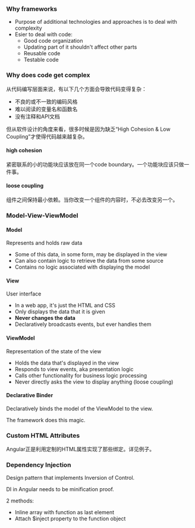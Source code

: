### Why frameworks

- Purpose of additional technologies and approaches is to deal with complexity
- Esier to deal with code:
    - Good code organization
    - Updating part of it shouldn't affect other parts
    - Reusable code
    - Testable code

### Why does code get complex

从代码编写层面来说，有以下几个方面会导致代码变得复杂：

- 不良的或不一致的编码风格
- 难以阅读的变量名和函数名
- 没有注释和API文档

但从软件设计的角度来看，很多时候是因为缺乏“High Cohesion & Low Coupling”才使得代码越来越复杂。

#### high cohesion
紧密联系的小的功能块应该放在同一个code boundary。一个功能块应该只做一件事。

#### loose coupling
组件之间保持最小依赖。当你改变一个组件的内容时，不必去改变另一个。

### Model-View-ViewModel

#### Model
Represents and holds raw data

- Some of this data, in some form, may be displayed in the view
- Can also contain logic to retrieve the data from some source
- Contains no logic associated with displaying the model

#### View
User interface

- In a web app, it's just the HTML and CSS
- Only displays the data that it is given
- **Never changes the data**
- Declaratively broadcasts events, but ever handles them

#### ViewModel
Representation of the state of the view
- Holds the data that's displayed in the view
- Responds to view events, aka presentation logic
- Calls other functionality for business logic processing
- Never directly asks the view to display anything (loose coupling)

#### Declarative Binder
Declaratively binds the model of the ViewModel to the view.

The framework does this magic.

### Custom HTML Attributes
Angular正是利用定制的HTML属性实现了那些绑定。详见例子。

### Dependency Injection
Design pattern that implements Inversion of Control.

DI in Angular needs to be minification proof.

2 methods:

- Inline array with function as last element
- Attach $inject property to the function object